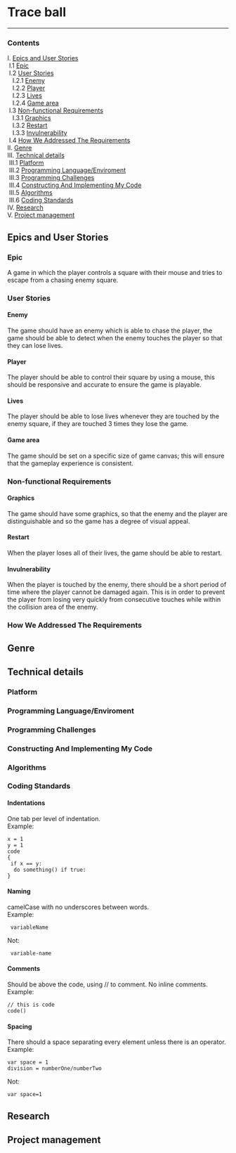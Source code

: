  # Trace ball
 ---
### Contents
I. [Epics and User Stories](#-epics-and-user-stories)  
&nbsp;I.1 [Epic](#epic)  
&nbsp;I.2 [User Stories](#user-stories)  
&nbsp;&nbsp;&nbsp;I.2.1 [Enemy](#enemy)   
&nbsp;&nbsp;&nbsp;I.2.2 [Player](#player)   
&nbsp;&nbsp;&nbsp;I.2.3 [Lives](#lives)   
&nbsp;&nbsp;&nbsp;I.2.4 [Game area](#game-area)   
&nbsp;I.3 [Non-functional Requirements](#non-functional-requirements)  
&nbsp;&nbsp;&nbsp;I.3.1 [Graphics](#graphics)   
&nbsp;&nbsp;&nbsp;I.3.2 [Restart](#restart)   
&nbsp;&nbsp;&nbsp;I.3.3 [Invulnerability](#invulnerability)   
&nbsp;I.4 [How We Addressed The Requirements](#how-we-addressed-the-requirements)  
II. [Genre](#genre)  
III. [Technical details](#technical-details)  
&nbsp;III.1 [Platform](#platform)  
&nbsp;III.2 [Programming Language/Enviroment](#programming-language/environment)  
&nbsp;III.3 [Programming Challenges](#programming-challenges)  
&nbsp;III.4 [Constructing And Implementing My Code](#constructing-and-implementing-my-code)  
&nbsp;III.5 [Algorithms](#algorithms)  
&nbsp;III.6 [Coding Standards](#coding-standards)  
IV. [Research](#IV-research)  
V. [Project management](#V-project-management)  
## Epics and User Stories
 ### Epic
  A game in which the player controls a square with their mouse and tries to escape from a chasing enemy square.
 ### User Stories   
 #### Enemy   
 The game should have an enemy which is able to chase the player, the game should be able to detect when the enemy touches the player so that they can lose lives.
 #### Player   
 The player should be able to control their square by using a mouse, this should be responsive and accurate to ensure the game is playable.
 #### Lives   
 The player should be able to lose lives whenever they are touched by the enemy square, if they are touched 3 times they lose the game.
 #### Game area   
 The game should be set on a specific size of game canvas; this will ensure that the gameplay experience is consistent.
 ### Non-functional Requirements   
 #### Graphics   
 The game should have some graphics, so that the enemy and the player are distinguishable and so the game has a degree of visual appeal.
 #### Restart   
 When the player loses all of their lives, the game should be able to restart. 
 #### Invulnerability  
 When the player is touched by the enemy, there should be a short period of time where the player cannot be damaged again. This is in order to prevent the player from losing very quickly from consecutive touches while within the collision area of the enemy.
 
 ### How We Addressed The Requirements
## Genre
## Technical details
### Platform
### Programming Language/Enviroment
### Programming Challenges
### Constructing And Implementing My Code
### Algorithms
### Coding Standards
#### Indentations   
One tab per level of indentation.   
Example:   

    x = 1   
    y = 1   
    code
    {
     if x == y:   
      do something() if true:   
    }

#### Naming    
camelCase with no underscores between words.   
Example:   

     variableName   
Not:   

     variable-name   

#### Comments   
Should be above the code, using // to comment. No inline comments.  
Example:  

    // this is code   
    code()   
#### Spacing   
There should a space separating every element unless there is an operator.   
Example:  

    var space = 1   
    division = numberOne/numberTwo   
Not:   

    var space=1   

## Research
## Project management
